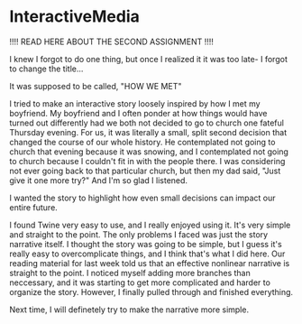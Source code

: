 # InteractiveMedia

!!!! READ HERE ABOUT THE SECOND ASSIGNMENT !!!!

I knew I forgot to do one thing, but once I realized it it was too late- I forgot to change the title...

It was supposed to be called, "HOW WE MET"

I tried to make an interactive story loosely inspired by how I met my boyfriend. My boyfriend and I often ponder at how things would have turned out differently had we both not decided to go to church one fateful Thursday evening. For us, it was literally a small, split second decision that changed the course of our whole history. He contemplated not going to church that evening because it was snowing, and I contemplated not going to church because I couldn't fit in with the people there. I was considering not ever going back to that particular church, but then my dad said, "Just give it one more try?" And I'm so glad I listened.

I wanted the story to highlight how even small decisions can impact our entire future.

I found Twine very easy to use, and I really enjoyed using it. It's very simple and straight to the point. The only problems I faced was just the story narrative itself. I thought the story was going to be simple, but I guess it's really easy to overcomplicate things, and I think that's what I did here. Our reading material for last week told us that an effective nonlinear narrative is straight to the point. I noticed myself adding more branches than neccessary, and it was starting to get more complicated and harder to organize the story. However, I finally pulled through and finished everything. 

Next time, I will definetely try to make the narrative more simple. 

